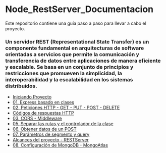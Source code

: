 # Node_RestServer_Documentacion
Este repositorio contiene una guía paso a paso para llevar a cabo el proyecto.
### Un servidor REST (Representational State Transfer) es un componente fundamental en arquitecturas de software orientadas a servicios que permite la comunicación y transferencia de datos entre aplicaciones de manera eficiente y escalable. Se basa en un conjunto de principios y restricciones que promueven la simplicidad, la interoperabilidad y la escalabilidad en los sistemas distribuidos.

+ [Iniciando Proyecto](https://github.com/KIRIL13POK/Node_RestServer_Documentacion/blob/main/pasoPorPaso/iniciandoProyecto.md)
+ [01. Express basado en clases]([https://github.com/KIRIL13POK/Node_RestServer_Documentacion/blob/main/pasoPorPaso/iniciandoProyecto.md](https://github.com/KIRIL13POK/Node_RestServer_Documentacion/blob/main/pasoPorPaso/01_express_basado%20_en_clases.md))
+ [02. Peticiones HTTP - GET - PUT - POST - DELETE](https://github.com/KIRIL13POK/Node_RestServer_Documentacion/blob/main/pasoPorPaso/iniciandoProyecto.md)
+ [Códigos de respuestas HTTP](https://github.com/KIRIL13POK/Node_RestServer_Documentacion/blob/main/pasoPorPaso/iniciandoProyecto.md)
+ [03. CORS - Middleware](https://github.com/KIRIL13POK/Node_RestServer_Documentacion/blob/main/pasoPorPaso/03_CORS_Middleware.md)
+ [05. Separar las rutas y el controlador de la clase](https://github.com/KIRIL13POK/Node_RestServer_Documentacion/blob/main/pasoPorPaso/04_separar_las_rutas_y_controlador.md)
+ [06. Obtener datos de un POST](https://github.com/KIRIL13POK/Node_RestServer_Documentacion/blob/main/pasoPorPaso/05_Obtener_datos_de_un_POST.md)
+ [07. Parámetros de segmento y query](https://github.com/KIRIL13POK/Node_RestServer_Documentacion/blob/main/pasoPorPaso/06_%20Parametros_de_segmentoYquery.md)
+ [ Alcances del proyecto - RESTServer](https://github.com/KIRIL13POK/Node_RestServer_Documentacion/blob/main/pasoPorPaso/Alcances_del_proyecto%20_RESTServer.md)
+ [08. Configuración de MongoDB - MongoAtlas](https://github.com/KIRIL13POK/Node_RestServer_Documentacion/blob/main/pasoPorPaso/08_%20Configuraci%C3%B3n_MongoDB%20_MongoAtlas.md)










